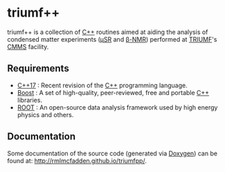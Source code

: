 # triumf++

triumf++ is a collection of [C++] routines aimed at aiding the analysis of
condensed matter experiments ([μSR] and [β-NMR]) performed at [TRIUMF]'s [CMMS]
facility.

## Requirements

- [C++17] : Recent revision of the [C++] programming language.
- [Boost] : A set of high-quality, peer-reviewed, free and portable [C++] libraries.
- [ROOT] : An open-source data analysis framework used by high energy physics and others. 

## Documentation

Some documentation of the source code (generated via [Doxygen])
can be found at: <http://rmlmcfadden.github.io/triumfpp/>.

[Doxygen]: https://www.doxygen.nl/
[ROOT]: https://root.cern/
[Boost]: https://boost.org/
[TRIUMF]: https://triumf.ca/
[CMMS]: https://cmms.triumf.ca/
[C++]: https://en.cppreference.com/w/
[C++17]: https://en.cppreference.com/w/cpp/17
[μSR]: https://en.wikipedia.org/wiki/Muon_spin_spectroscopy
[β-NMR]: https://bnmr.triumf.ca
